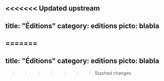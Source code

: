 <<<<<<< Updated upstream
---
title: "Éditions"
category: editions
picto: blabla
---
=======
---
title: "Éditions"
category: editions
picto: blabla
---
>>>>>>> Stashed changes
